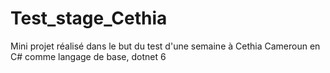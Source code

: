 # Test_stage_Cethia
Mini projet réalisé dans le but du test d'une semaine à Cethia Cameroun en C# comme langage de base, dotnet 6
